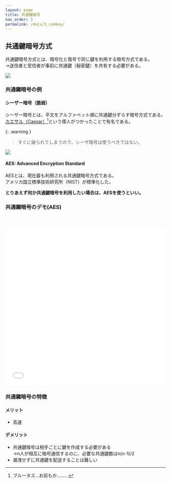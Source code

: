 ```yaml
---
layout: page
title: 共通鍵暗号
nav_order: 3
permalink: /docs/3_comkey/
---
```


## 共通鍵暗号方式

共通鍵暗号方式とは、暗号化と復号で同じ鍵を利用する暗号方式である。  
→送信者と受信者が事前に共通鍵（秘密鍵）を共有する必要がある。

<img src="../../img/com-cipher.png" />

### 共通鍵暗号の例
#### シーザー暗号（脆弱）

シーザー暗号とは、平文をアルファベット順に共通鍵分ずらす暗号方式である。  
[カエサル（Caesar）](https://ja.wikipedia.org/wiki/%E3%82%AC%E3%82%A4%E3%82%A6%E3%82%B9%E3%83%BB%E3%83%A6%E3%83%AA%E3%82%A6%E3%82%B9%E3%83%BB%E3%82%AB%E3%82%A8%E3%82%B5%E3%83%AB)[^brutasu]という偉人がつかったことで有名である。

[^brutasu]: ブルータス…お前もか………

{: .warning }
> すぐに破られてしまうので、シーザ暗号は使うべきではない。

<img src="../../img/caesar.png" />

#### AES: Advanced Encryption Standard

AESとは、現在最も利用される共通鍵暗号方式である。  
アメリカ国立標準技術研究所（NIST）が標準化した。

**とりあえず何か共通鍵暗号を利用したい場合は、AESを使うといい。**

### 共通鍵暗号のデモ(AES)

<br />
<br />


<iframe src="../../demo/aes.html" height="500px" width="100%" scrolling="no" frameborder="0"></iframe>



### 共通鍵暗号の特徴
#### メリット
- 高速

#### デメリット

- 共通鍵暗号は相手ごとに鍵を作成する必要がある  
  →n人が相互に暗号通信するのに、必要な共通鍵数はn(n-1)/2
- 漏洩せずに共通鍵を配送することは難しい
